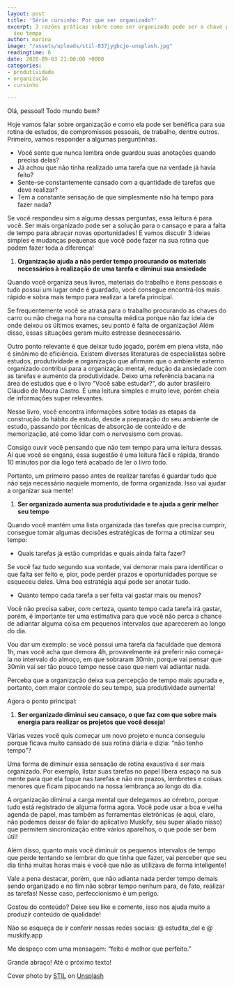 ```yaml
---
layout: post
title: 'Série cursinho: Por que ser organizado?'
excerpt: 3 razões práticas sobre como ser organizado pode ser a chave para otimizar
  seu tempo
author: marina
image: "/assets/uploads/stil-837jygbcjo-unsplash.jpg"
readingtime: 6
date: 2020-09-03 21:00:00 +0000
categories:
- produtividade
- organização
- cursinho

---
```

Olá, pessoal! Todo mundo bem?

Hoje vamos falar sobre organização e como ela pode ser benéfica para sua rotina de estudos, de compromissos pessoais, de trabalho, dentre outros. Primeiro, vamos responder a algumas perguntinhas.

* Você sente que nunca lembra onde guardou suas anotações quando precisa delas?
* Já achou que não tinha realizado uma tarefa que na verdade já havia feito?
* Sente-se constantemente cansado com a quantidade de tarefas que deve realizar?
* Tem a constante sensação de que simplesmente não há tempo para fazer nada?

Se você respondeu sim a alguma dessas perguntas, essa leitura é para você. Ser mais organizado pode ser a solução para o cansaço e para a falta de tempo para abraçar novas oportunidades! E vamos discutir 3 ideias simples e mudanças pequenas que você pode fazer na sua rotina que podem fazer toda a diferença!

1. **Organização ajuda a não perder tempo procurando os materiais necessários à realização de uma tarefa e diminui sua ansiedade**

Quando você organiza seus livros, materiais do trabalho e itens pessoais e tudo possui um lugar onde é guardado, você consegue encontrá-los mais rápido e sobra mais tempo para realizar a tarefa principal.

Se frequentemente você se atrasa para o trabalho procurando as chaves do carro ou não chega na hora na consulta médica porque não faz ideia de onde deixou os últimos exames, seu ponto é falta de organização! Além disso, essas situações geram muito estresse desnecessário.

Outro ponto relevante é que deixar tudo jogado, porém em plena vista, não é sinônimo de eficiência. Existem diversas literaturas de especialistas sobre estudos, produtividade e organização que afirmam que o ambiente externo organizado contribui para a organização mental, redução da ansiedade com as tarefas e aumento da produtividade. Deixo uma referência bacana na área de estudos que é o livro "Você sabe estudar?", do autor brasileiro Cláudio de Moura Castro. É uma leitura simples e muito leve, porém cheia de informações super relevantes.

Nesse livro, você encontra informações sobre todas as etapas da construção do hábito de estudo, desde a preparação do seu ambiente de estudo, passando por técnicas de absorção de conteúdo e de memorização, até como lidar com o nervosismo com provas.

Consigo ouvir você pensando que não tem tempo para uma leitura dessas. Aí que você se engana, essa sugestão é uma leitura fácil e rápida, tirando 10 minutos por dia logo terá acabado de ler o livro todo.

Portanto, um primeiro passo antes de realizar tarefas é guardar tudo que não seja necessário naquele momento, de forma organizada. Isso vai ajudar a organizar sua mente!

1. **Ser organizado aumenta sua produtividade e te ajuda a gerir melhor seu tempo**

Quando você mantém uma lista organizada das tarefas que precisa cumprir, consegue tomar algumas decisões estratégicas de forma a otimizar seu tempo:

* Quais tarefas já estão cumpridas e quais ainda falta fazer?

Se você faz tudo segundo sua vontade, vai demorar mais para identificar o que falta ser feito e, pior, pode perder prazos e oportunidades porque se esqueceu deles. Uma boa estratégia aqui pode ser anotar tudo.

* Quanto tempo cada tarefa a ser feita vai gastar mais ou menos?

Você não precisa saber, com certeza, quanto tempo cada tarefa irá gastar, porém, é importante ter uma estimativa para que você não perca a chance de adiantar alguma coisa em pequenos intervalos que aparecerem ao longo do dia.

Vou dar um exemplo: se você possui uma tarefa da faculdade que demora 1h, mas você acha que demora 4h, provavelmente irá preferir não começá-la no intervalo do almoço, em que sobraram 30min, porque vai pensar que 30min vai ser tão pouco tempo nesse caso que nem vai adiantar nada.

Perceba que a organização deixa sua percepção de tempo mais apurada e, portanto, com maior controle do seu tempo, sua produtividade aumenta!

Agora o ponto principal:

1. **Ser organizado diminui seu cansaço, o que faz com que sobre mais energia para realizar os projetos que você deseja!**

Várias vezes você quis começar um novo projeto e nunca conseguiu porque ficava muito cansado de sua rotina diária e dizia: “não tenho tempo”?

Uma forma de diminuir essa sensação de rotina exaustiva é ser mais organizado. Por exemplo, listar suas tarefas no papel libera espaço na sua mente para que ela foque nas tarefas e não em prazos, lembretes e coisas menores que ficam pipocando na nossa lembrança ao longo do dia.

A organização diminui a carga mental que delegamos ao cérebro, porque tudo está registrado de alguma forma agora. Você pode usar a boa e velha agenda de papel, mas também as ferramentas eletrônicas (e aqui, claro, não podemos deixar de falar do aplicativo Muskify, seu super aliado nisso) que permitem sincronização entre vários aparelhos, o que pode ser bem útil!

Além disso, quanto mais você diminuir os pequenos intervalos de tempo que perde tentando se lembrar do que tinha que fazer, vai perceber que seu dia tinha muitas horas mais e você que não as utilizava de forma inteligente!

Vale a pena destacar, porém, que não adianta nada perder tempo demais sendo organizado e no fim não sobrar tempo nenhum para, de fato, realizar as tarefas! Nesse caso, perfeccionismo é um perigo.

Gostou do conteúdo? Deixe seu like e comente, isso nos ajuda muito a produzir conteúdo de qualidade!

Não se esqueça de ir conferir nossas redes sociais: @ estudita_del e @ muskify.app

Me despeço com uma mensagem: “feito é melhor que perfeito.”

Grande abraço! Até o próximo texto!

Cover photo by [STIL](https://unsplash.com/@stilclassics?utm_source=unsplash&utm_medium=referral&utm_content=creditCopyText) on [Unsplash](https://unsplash.com/s/photos/organization?utm_source=unsplash&utm_medium=referral&utm_content=creditCopyText)
